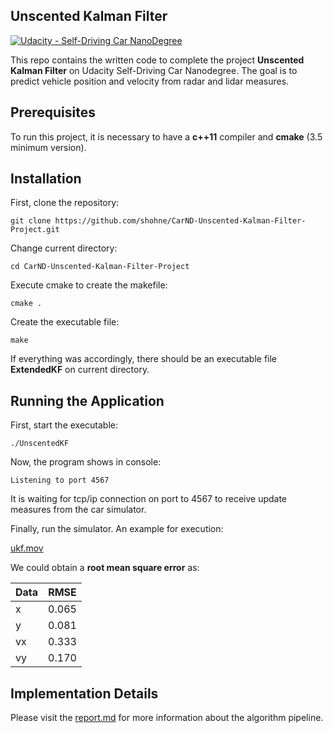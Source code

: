 ## Unscented Kalman Filter
[![Udacity - Self-Driving Car NanoDegree](https://s3.amazonaws.com/udacity-sdc/github/shield-carnd.svg)](http://www.udacity.com/drive)

This repo contains the written code to complete the project **Unscented Kalman Filter** on Udacity Self-Driving Car Nanodegree. The goal is to predict vehicle position and velocity from radar and lidar measures. 

Prerequisites
---
To run this project, it is necessary to have a **c++11** compiler and **cmake** (3.5 minimum version).

Installation
---
First, clone the repository:
```
git clone https://github.com/shohne/CarND-Unscented-Kalman-Filter-Project.git
```
Change current directory:
```
cd CarND-Unscented-Kalman-Filter-Project
```
Execute cmake to create the makefile:
```
cmake .
```
Create the executable file:
```
make
```
If everything was accordingly, there should be an executable file **ExtendedKF** on current directory.

Running the Application
---
First, start the executable:
```
./UnscentedKF
```
Now, the program shows in console:
```
Listening to port 4567
```
It is waiting for tcp/ip connection on port to 4567 to receive update measures from the car simulator.

Finally, run the simulator. An example for execution:

[ukf.mov](ukf.mov)

We could obtain a **root mean square error** as:

|Data|RMSE |
|----|-----|
|x   |0.065|
|y   |0.081|
|vx  |0.333|
|vy  |0.170|

Implementation Details
---
Please visit the [report.md](report.md) for more information about the algorithm pipeline.
